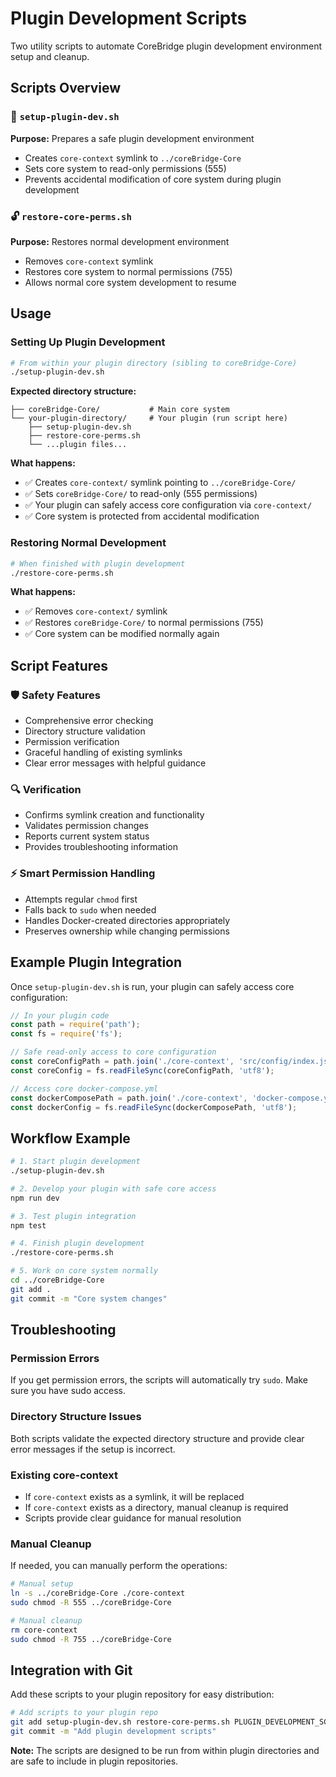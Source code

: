 # Plugin Development Scripts

Two utility scripts to automate CoreBridge plugin development environment setup and cleanup.

## Scripts Overview

### 🔧 `setup-plugin-dev.sh`
**Purpose:** Prepares a safe plugin development environment
- Creates `core-context` symlink to `../coreBridge-Core`
- Sets core system to read-only permissions (555)
- Prevents accidental modification of core system during plugin development

### 🔓 `restore-core-perms.sh`
**Purpose:** Restores normal development environment
- Removes `core-context` symlink
- Restores core system to normal permissions (755)
- Allows normal core system development to resume

## Usage

### Setting Up Plugin Development

```bash
# From within your plugin directory (sibling to coreBridge-Core)
./setup-plugin-dev.sh
```

**Expected directory structure:**
```
├── coreBridge-Core/           # Main core system
└── your-plugin-directory/     # Your plugin (run script here)
    ├── setup-plugin-dev.sh
    ├── restore-core-perms.sh
    └── ...plugin files...
```

**What happens:**
- ✅ Creates `core-context/` symlink pointing to `../coreBridge-Core/`
- ✅ Sets `coreBridge-Core/` to read-only (555 permissions)
- ✅ Your plugin can safely access core configuration via `core-context/`
- ✅ Core system is protected from accidental modification

### Restoring Normal Development

```bash
# When finished with plugin development
./restore-core-perms.sh
```

**What happens:**
- ✅ Removes `core-context/` symlink
- ✅ Restores `coreBridge-Core/` to normal permissions (755)
- ✅ Core system can be modified normally again

## Script Features

### 🛡️ **Safety Features**
- Comprehensive error checking
- Directory structure validation
- Permission verification
- Graceful handling of existing symlinks
- Clear error messages with helpful guidance

### 🔍 **Verification**
- Confirms symlink creation and functionality
- Validates permission changes
- Reports current system status
- Provides troubleshooting information

### ⚡ **Smart Permission Handling**
- Attempts regular `chmod` first
- Falls back to `sudo` when needed
- Handles Docker-created directories appropriately
- Preserves ownership while changing permissions

## Example Plugin Integration

Once `setup-plugin-dev.sh` is run, your plugin can safely access core configuration:

```javascript
// In your plugin code
const path = require('path');
const fs = require('fs');

// Safe read-only access to core configuration
const coreConfigPath = path.join('./core-context', 'src/config/index.js');
const coreConfig = fs.readFileSync(coreConfigPath, 'utf8');

// Access core docker-compose.yml
const dockerComposePath = path.join('./core-context', 'docker-compose.yml');
const dockerConfig = fs.readFileSync(dockerComposePath, 'utf8');
```

## Workflow Example

```bash
# 1. Start plugin development
./setup-plugin-dev.sh

# 2. Develop your plugin with safe core access
npm run dev

# 3. Test plugin integration
npm test

# 4. Finish plugin development
./restore-core-perms.sh

# 5. Work on core system normally
cd ../coreBridge-Core
git add .
git commit -m "Core system changes"
```

## Troubleshooting

### Permission Errors
If you get permission errors, the scripts will automatically try `sudo`. Make sure you have sudo access.

### Directory Structure Issues
Both scripts validate the expected directory structure and provide clear error messages if the setup is incorrect.

### Existing core-context
- If `core-context` exists as a symlink, it will be replaced
- If `core-context` exists as a directory, manual cleanup is required
- Scripts provide clear guidance for manual resolution

### Manual Cleanup
If needed, you can manually perform the operations:

```bash
# Manual setup
ln -s ../coreBridge-Core ./core-context
sudo chmod -R 555 ../coreBridge-Core

# Manual cleanup  
rm core-context
sudo chmod -R 755 ../coreBridge-Core
```

## Integration with Git

Add these scripts to your plugin repository for easy distribution:

```bash
# Add scripts to your plugin repo
git add setup-plugin-dev.sh restore-core-perms.sh PLUGIN_DEVELOPMENT_SCRIPTS.md
git commit -m "Add plugin development scripts"
```

**Note:** The scripts are designed to be run from within plugin directories and are safe to include in plugin repositories. 